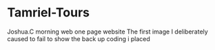 # Tamriel-Tours
Joshua.C morning web one page website
The first image I deliberately caused to fail to show the back up coding i placed
